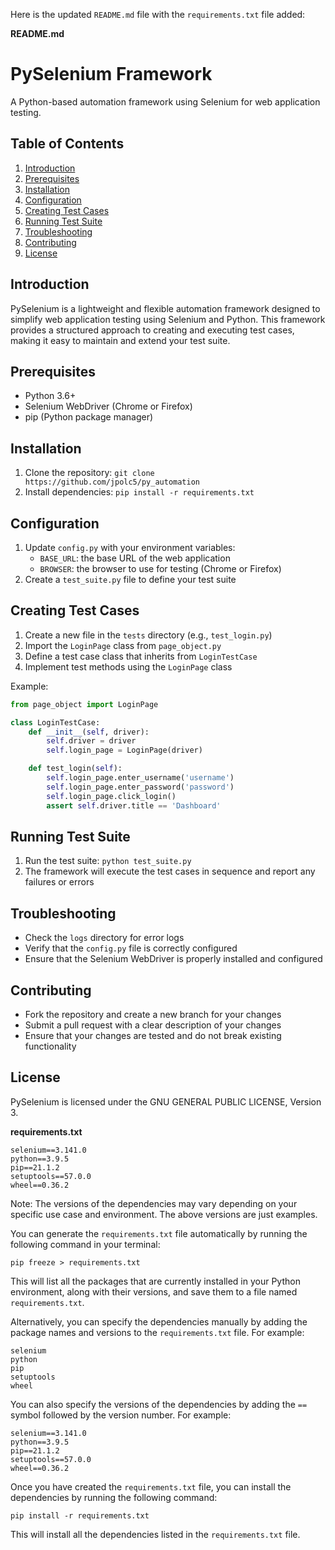 Here is the updated `README.md` file with the `requirements.txt` file added:

**README.md**

PySelenium Framework
=====================

A Python-based automation framework using Selenium for web application testing.

Table of Contents
-----------------

1. [Introduction](#introduction)
2. [Prerequisites](#prerequisites)
3. [Installation](#installation)
4. [Configuration](#configuration)
5. [Creating Test Cases](#creating-test-cases)
6. [Running Test Suite](#running-test-suite)
7. [Troubleshooting](#troubleshooting)
8. [Contributing](#contributing)
9. [License](#license)

Introduction
------------

PySelenium is a lightweight and flexible automation framework designed to simplify web application testing using Selenium and Python. This framework provides a structured approach to creating and executing test cases, making it easy to maintain and extend your test suite.

Prerequisites
-------------

* Python 3.6+
* Selenium WebDriver (Chrome or Firefox)
* pip (Python package manager)

Installation
------------

1. Clone the repository: `git clone https://github.com/jpolc5/py_automation`
2. Install dependencies: `pip install -r requirements.txt`

Configuration
-------------

1. Update `config.py` with your environment variables:
	* `BASE_URL`: the base URL of the web application
	* `BROWSER`: the browser to use for testing (Chrome or Firefox)
2. Create a `test_suite.py` file to define your test suite

Creating Test Cases
-------------------

1. Create a new file in the `tests` directory (e.g., `test_login.py`)
2. Import the `LoginPage` class from `page_object.py`
3. Define a test case class that inherits from `LoginTestCase`
4. Implement test methods using the `LoginPage` class

Example:
```python
from page_object import LoginPage

class LoginTestCase:
    def __init__(self, driver):
        self.driver = driver
        self.login_page = LoginPage(driver)

    def test_login(self):
        self.login_page.enter_username('username')
        self.login_page.enter_password('password')
        self.login_page.click_login()
        assert self.driver.title == 'Dashboard'
```

Running Test Suite
------------------

1. Run the test suite: `python test_suite.py`
2. The framework will execute the test cases in sequence and report any failures or errors

Troubleshooting
---------------

* Check the `logs` directory for error logs
* Verify that the `config.py` file is correctly configured
* Ensure that the Selenium WebDriver is properly installed and configured

Contributing
------------

* Fork the repository and create a new branch for your changes
* Submit a pull request with a clear description of your changes
* Ensure that your changes are tested and do not break existing functionality

License
-------

PySelenium is licensed under the GNU GENERAL PUBLIC LICENSE, Version 3.

**requirements.txt**

```
selenium==3.141.0
python==3.9.5
pip==21.1.2
setuptools==57.0.0
wheel==0.36.2
```

Note: The versions of the dependencies may vary depending on your specific use case and environment. The above versions are just examples.

You can generate the `requirements.txt` file automatically by running the following command in your terminal:
```
pip freeze > requirements.txt
```
This will list all the packages that are currently installed in your Python environment, along with their versions, and save them to a file named `requirements.txt`.

Alternatively, you can specify the dependencies manually by adding the package names and versions to the `requirements.txt` file. For example:
```
selenium
python
pip
setuptools
wheel
```
You can also specify the versions of the dependencies by adding the `==` symbol followed by the version number. For example:
```
selenium==3.141.0
python==3.9.5
pip==21.1.2
setuptools==57.0.0
wheel==0.36.2
```
Once you have created the `requirements.txt` file, you can install the dependencies by running the following command:
```
pip install -r requirements.txt
```
This will install all the dependencies listed in the `requirements.txt` file.
